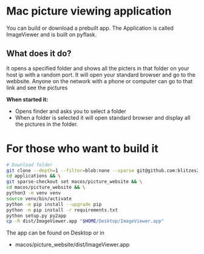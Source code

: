 # Mac picture viewing application #

You can build or download a prebuilt app. The Application is called ImageViewer and is built on pyflask.

## What does it do?

It opens a specified folder and shows all the picters in that folder on your host ip with a random port. It will open your standard browser and go to the webbsite. Anyone on the network with a phone or computer can go to that link and see the pictures

**When started it:**
* Opens finder and asks you to select a folder
* When a folder is selected it will open standard browser and display all the pictures in the folder.


# For those who want to build it

```bash
# Download folder
git clone --depth=1 --filter=blob:none --sparse git@github.com:blitzes27/applications.git && \
cd applications && \
git sparse-checkout set macos/picture_website && \
cd macos/picture_website && \
python3 -m venv venv
source venv/bin/activate
python -m pip install --upgrade pip
python -m pip install -r requirements.txt
python setup.py py2app
cp -R dist/ImageViewer.app "$HOME/Desktop/ImageViewer.app"
```
The app can be found on Desktop or in 
* macos/picture_website/dist/ImageViewer.app